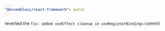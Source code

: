 ```yaml
---
"@ensembleui/react-framework": patch
---
```


reverted the `fix: added useEffect cleanup in useRegisterBindings` commit
